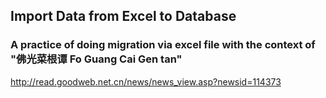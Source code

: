 ## Import Data from Excel to Database

### A practice of doing migration via excel file with the context of "佛光菜根谭 Fo Guang Cai Gen tan"
http://read.goodweb.net.cn/news/news_view.asp?newsid=114373